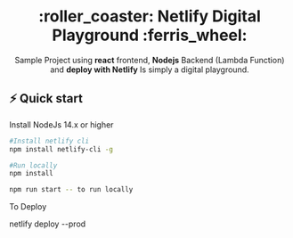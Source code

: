 <h1 align="center">
    :roller_coaster: Netlify Digital Playground :ferris_wheel:
</h1>

<p align="center">Sample Project using <b>react</b> frontend, <b>Nodejs</b> Backend (Lambda Function) <br/>and <b>deploy with Netlify</b> Is simply a digital playground.</p>

## ⚡️ Quick start

Install NodeJs 14.x or higher

```bash
#Install netlify cli
npm install netlify-cli -g
```
```bash
#Run locally 
npm install

npm run start -- to run locally
```

To Deploy 

netlify deploy --prod